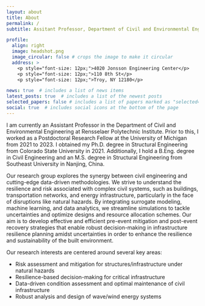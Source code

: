 ```yaml
---
layout: about
title: About
permalink: /
subtitle: Assitant Professor, Department of Civil and Environmental Engineering, Rensselaer Polytechnic Institute (RPI)  # <a href='#'>University of Michigan</a>. Address. Contacts. Moto. Etc.

profile:
  align: right
  image: headshot.png
  image_circular: false # crops the image to make it circular
  address: >
    <p style="font-size: 12px;">4020 Jonsson Engineering Center</p>
    <p style="font-size: 12px;">110 8th St</p>
    <p style="font-size: 12px;">Troy, NY 12180</p>

news: true  # includes a list of news items
latest_posts: true  # includes a list of the newest posts
selected_papers: false # includes a list of papers marked as "selected={true}"
social: true  # includes social icons at the bottom of the page
---
```


<!-- Write your biography here. Tell the world about yourself. Link to your favorite [subreddit](http://reddit.com). You can put a picture in, too. The code is already in, just name your picture `prof_pic.jpg` and put it in the `img/` folder.

Put your address / P.O. box / other info right below your picture. You can also disable any of these elements by editing `profile` property of the YAML header of your `_pages/about.md`. Edit `_bibliography/papers.bib` and Jekyll will render your [publications page](/al-folio/publications/) automatically.

Link to your social media connections, too. This theme is set up to use [Font Awesome icons](http://fortawesome.github.io/Font-Awesome/) and [Academicons](https://jpswalsh.github.io/academicons/), like the ones below. Add your Facebook, Twitter, LinkedIn, Google Scholar, or just disable all of them. -->


I am currently an Assistant Professor in the Department of Civil and Environmental Engineering at Rensselaer Polytechnic Institute. Prior to this, I worked as a Postdoctoral Research Fellow at the University of Michigan from 2021 to 2023. I obtained my Ph.D. degree in Structural Engineering from Colorado State University in 2021. Additionally, I hold a B.Eng. degree in Civil Engineering and an M.S. degree in Structural Engineering from Southeast University in Nanjing, China.

Our research group explores the synergy between civil engineering and cutting-edge data-driven methodologies. We strive to understand the resilience and risk associated with complex civil systems, such as buildings, transportation networks, and energy infrastructure, particularly in the face of disruptions like natural hazards. By integrating surrogate modeling, machine learning, and data analytics, we streamline simulations to tackle uncertainties and optimize designs and resource allocation schemes. Our aim is to develop effective and efficient pre-event mitigation and post-event recovery strategies that enable robust decision-making in infrastructure resilience planning amidst uncertainties in order to enhance the resilience and sustainability of the built environment.

Our research interests are centered around several key areas:
-	Risk assessment and mitigation for structures/infrastructure under natural hazards
-	Resilience-based decision-making for critical infrastructure
-	Data-driven condition assessment and optimal maintenance of civil infrastructure
-	Robust analysis and design of wave/wind energy systems
